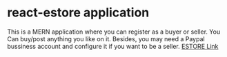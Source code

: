 # react-estore application
This is a MERN application where you can register as a buyer or seller. You Can buy/post anything you like on it. Besides, you may need a Paypal bussiness account and configure it if you want to be a seller.
[ESTORE Link](http://zjjkee.info)

